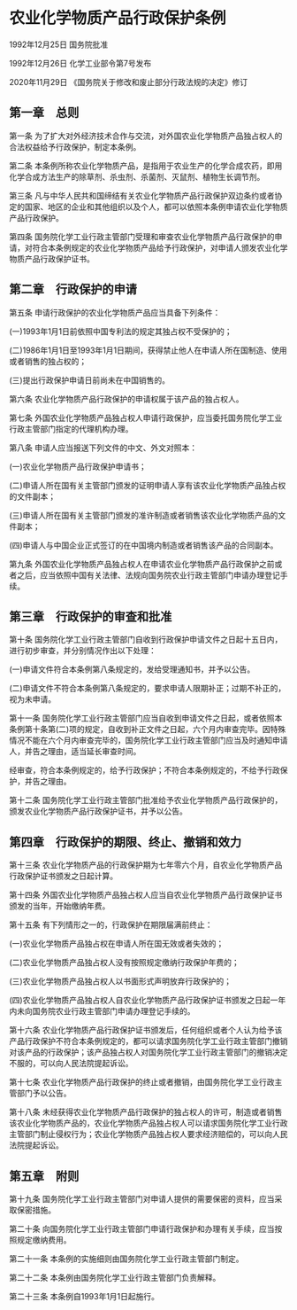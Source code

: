 # 农业化学物质产品行政保护条例

1992年12月25日 国务院批准

1992年12月26日 化学工业部令第7号发布

2020年11月29日 《国务院关于修改和废止部分行政法规的决定》修订

<!-- INFO END -->

## 第一章　总则

第一条 为了扩大对外经济技术合作与交流，对外国农业化学物质产品独占权人的合法权益给予行政保护，制定本条例。

第二条 本条例所称农业化学物质产品，是指用于农业生产的化学合成农药，即用化学合成方法生产的除草剂、杀虫剂、杀菌剂、灭鼠剂、植物生长调节剂。

第三条 凡与中华人民共和国缔结有关农业化学物质产品行政保护双边条约或者协定的国家、地区的企业和其他组织以及个人，都可以依照本条例申请农业化学物质产品行政保护。

第四条 国务院化学工业行政主管部门受理和审查农业化学物质产品行政保护的申请，对符合本条例规定的农业化学物质产品给予行政保护，对申请人颁发农业化学物质产品行政保护证书。

## 第二章　行政保护的申请

第五条 申请行政保护的农业化学物质产品应当具备下列条件：

(一)1993年1月1日前依照中国专利法的规定其独占权不受保护的；

(二)1986年1月1日至1993年1月1日期间，获得禁止他人在申请人所在国制造、使用或者销售的独占权的；

(三)提出行政保护申请日前尚未在中国销售的。

第六条 农业化学物质产品行政保护的申请权属于该产品的独占权人。

第七条 外国农业化学物质产品独占权人申请行政保护，应当委托国务院化学工业行政主管部门指定的代理机构办理。

第八条 申请人应当报送下列文件的中文、外文对照本：

(一)农业化学物质产品行政保护申请书；

(二)申请人所在国有关主管部门颁发的证明申请人享有该农业化学物质产品独占权的文件副本；

(三)申请人所在国有关主管部门颁发的准许制造或者销售该农业化学物质产品的文件副本；

(四)申请人与中国企业正式签订的在中国境内制造或者销售该产品的合同副本。

第九条 外国农业化学物质产品独占权人在申请农业化学物质产品行政保护之前或者之后，应当依照中国有关法律、法规向国务院农业行政主管部门申请办理登记手续。

## 第三章　行政保护的审查和批准

第十条 国务院化学工业行政主管部门自收到行政保护申请文件之日起十五日内，进行初步审查，并分别情况作出以下处理：

(一)申请文件符合本条例第八条规定的，发给受理通知书，并予以公告。

(二)申请文件不符合本条例第八条规定的，要求申请人限期补正；过期不补正的，视为未申请。

第十一条 国务院化学工业行政主管部门应当自收到申请文件之日起，或者依照本条例第十条第(二)项的规定，自收到补正文件之日起，六个月内审查完毕。因特殊情况不能在六个月内审查完毕的，国务院化学工业行政主管部门应当及时通知申请人，并告之理由，适当延长审查时间。

经审查，符合本条例规定的，给予行政保护；不符合本条例规定的，不给予行政保护，并告之理由。

第十二条 国务院化学工业行政主管部门批准给予农业化学物质产品行政保护的，颁发农业化学物质产品行政保护证书，并予以公告。

## 第四章　行政保护的期限、终止、撤销和效力

第十三条 农业化学物质产品的行政保护期为七年零六个月，自农业化学物质产品行政保护证书颁发之日起计算。

第十四条 外国农业化学物质产品独占权人应当自农业化学物质产品行政保护证书颁发的当年，开始缴纳年费。

第十五条 有下列情形之一的，行政保护在期限届满前终止：

(一)农业化学物质产品独占权在申请人所在国无效或者失效的；

(二)农业化学物质产品独占权人没有按照规定缴纳行政保护年费的；

(三)农业化学物质产品独占权人以书面形式声明放弃行政保护的；

(四)农业化学物质产品独占权人自农业化学物质产品行政保护证书颁发之日起一年内未向国务院农业行政主管部门申请办理登记手续的。

第十六条 农业化学物质产品行政保护证书颁发后，任何组织或者个人认为给予该产品行政保护不符合本条例规定的，都可以请求国务院化学工业行政主管部门撤销对该产品的行政保护；该产品独占权人对国务院化学工业行政主管部门的撤销决定不服的，可以向人民法院提起诉讼。

第十七条 农业化学物质产品行政保护的终止或者撤销，由国务院化学工业行政主管部门予以公告。

第十八条 未经获得农业化学物质产品行政保护的独占权人的许可，制造或者销售该农业化学物质产品的，农业化学物质产品独占权人可以请求国务院化学工业行政主管部门制止侵权行为；农业化学物质产品独占权人要求经济赔偿的，可以向人民法院提起诉讼。

## 第五章　附则

第十九条 国务院化学工业行政主管部门对申请人提供的需要保密的资料，应当采取保密措施。

第二十条 向国务院化学工业行政主管部门申请行政保护和办理有关手续，应当按照规定缴纳费用。

第二十一条 本条例的实施细则由国务院化学工业行政主管部门制定。

第二十二条 本条例由国务院化学工业行政主管部门负责解释。

第二十三条 本条例自1993年1月1日起施行。

